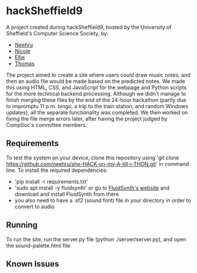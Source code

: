 # hackSheffield9

A project created during hackSheffield9, hosted by the University of Sheffield's Computer Science Society, by:
* [Neehru](https://github.com/neehru)
* [Nicole](https://github.com/nmurch)
* [Ellie](https://github.com/ellie-0705)
* [Thomas](https://github.com/gheist404)

The project aimed to create a site where users could draw music notes, and then an audio file would be made based on the predicted notes.
We made this using HTML, CSS, and JavaScript for the webpage and Python scripts for the more technical backend processing. Although we didn't manage to finish merging these files by the end of the 24-hour hackathon (partly due to impromptu 11 p.m. bingo, a trip to the train station, and random Windows updates), all the separate functionality was completed.
We then worked on fixing the file merge errors later, after having the project judged by CompSoc's committee members.

## Requirements
To test the system on your device, clone this repository using 'git clone https://github.com/neehru/she-HACK-on-my-A-till-i-THON.git' in command line.
To install the required dependencies:
* 'pip install -r requirements.txt'
* 'sudo apt install -y fluidsynth' or go to [FluidSynth's website](https://www.fluidsynth.org/download/) and download and install FluidSynth from there
* you also need to have a .sf2 (sound font) file in your directory in order to convert to audio

## Running
To run the site, run the server.py file (python ./server/server.py), and open the sound-palette.html file

## Known Issues

